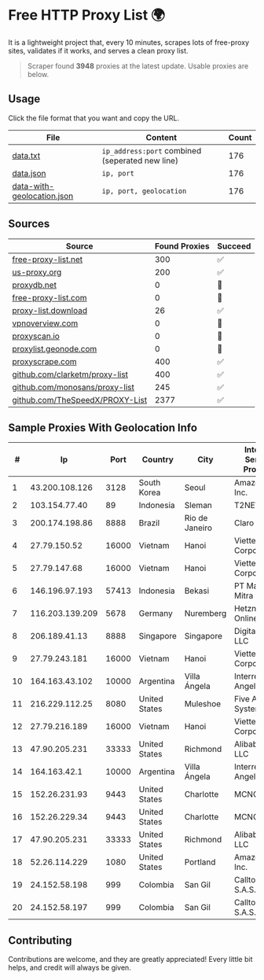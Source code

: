 
# Free HTTP Proxy List 🌍

It is a lightweight project that, every 10 minutes, scrapes lots of free-proxy sites, validates if it works, and serves a clean proxy list.


> Scraper found **3948** proxies at the latest update. Usable proxies are below.

## Usage

Click the file format that you want and copy the URL.


|File|Content|Count|
|----|-------|-----|
|[data.txt](https://raw.githubusercontent.com/themiralay/Proxy-List-World/master/data.txt)|`ip_address:port` combined (seperated new line)|176|
|[data.json](https://raw.githubusercontent.com/themiralay/Proxy-List-World/master/data.json)|`ip, port`|176|
|[data-with-geolocation.json](https://raw.githubusercontent.com/themiralay/Proxy-List-World/master/data-with-geolocation.json)|`ip, port, geolocation`|176|

## Sources

|Source|Found Proxies|Succeed|
|------|-------------|-------|
|[free-proxy-list.net](https://free-proxy-list.net)|300|✅|
|[us-proxy.org](https://www.us-proxy.org)|200|✅|
|[proxydb.net](http://proxydb.net)|0|🚫|
|[free-proxy-list.com](https://free-proxy-list.com/?page=&port=&type%5B%5D=http&type%5B%5D=https&up_time=0&search=Search)|0|🚫|
|[proxy-list.download](https://www.proxy-list.download/HTTP)|26|✅|
|[vpnoverview.com](https://vpnoverview.com/privacy/anonymous-browsing/free-proxy-servers)|0|🚫|
|[proxyscan.io](https://www.proxyscan.io)|0|🚫|
|[proxylist.geonode.com](https://proxylist.geonode.com/api/proxy-list?limit=300&page=1&sort_by=lastChecked&sort_type=desc&protocols=http,https)|0|🚫|
|[proxyscrape.com](https://api.proxyscrape.com/v2/?request=displayproxies&protocol=http&timeout=10000&country=all&ssl=all&anonymity=all)|400|✅|
|[github.com/clarketm/proxy-list](https://raw.githubusercontent.com/clarketm/proxy-list/master/proxy-list-raw.txt)|400|✅|
|[github.com/monosans/proxy-list](https://raw.githubusercontent.com/monosans/proxy-list/main/proxies/http.txt)|245|✅|
|[github.com/TheSpeedX/PROXY-List](https://raw.githubusercontent.com/TheSpeedX/PROXY-List/master/http.txt)|2377|✅|


## Sample Proxies With Geolocation Info

|#|Ip|Port|Country|City|Internet Service Provider|
|-|--|----|-------|----|-------------------------|
|1|43.200.108.126|3128|South Korea|Seoul|Amazon.com, Inc.|
|2|103.154.77.40|89|Indonesia|Sleman|T2NET|
|3|200.174.198.86|8888|Brazil|Rio de Janeiro|Claro S.A|
|4|27.79.150.52|16000|Vietnam|Hanoi|Viettel Corporation|
|5|27.79.147.68|16000|Vietnam|Hanoi|Viettel Corporation|
|6|146.196.97.193|57413|Indonesia|Bekasi|PT Maxindo Mitra Solusi|
|7|116.203.139.209|5678|Germany|Nuremberg|Hetzner Online GmbH|
|8|206.189.41.13|8888|Singapore|Singapore|DigitalOcean, LLC|
|9|27.79.243.181|16000|Vietnam|Hanoi|Viettel Corporation|
|10|164.163.43.102|10000|Argentina|Villa Ángela|Interret Villa Angela SRL|
|11|216.229.112.25|8080|United States|Muleshoe|Five Area Systems, LLC|
|12|27.79.216.189|16000|Vietnam|Hanoi|Viettel Corporation|
|13|47.90.205.231|33333|United States|Richmond|Alibaba.com LLC|
|14|164.163.42.1|10000|Argentina|Villa Ángela|Interret Villa Angela SRL|
|15|152.26.231.93|9443|United States|Charlotte|MCNC|
|16|152.26.229.34|9443|United States|Charlotte|MCNC|
|17|47.90.205.231|33333|United States|Richmond|Alibaba.com LLC|
|18|52.26.114.229|1080|United States|Portland|Amazon.com, Inc.|
|19|24.152.58.198|999|Colombia|San Gil|Calltopbx S.A.S.|
|20|24.152.58.197|999|Colombia|San Gil|Calltopbx S.A.S.|



## Contributing

Contributions are welcome, and they are greatly appreciated! Every
little bit helps, and credit will always be given.

